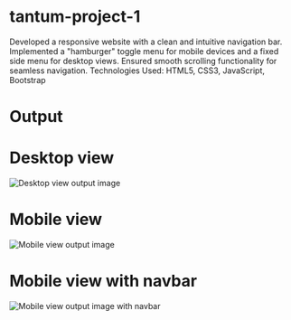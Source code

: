 # tantum-project-1
Developed a responsive website with a clean and intuitive navigation bar. Implemented a "hamburger" toggle menu for mobile devices and a fixed side menu for desktop views. Ensured smooth scrolling functionality for seamless navigation. Technologies Used: HTML5, CSS3, JavaScript, Bootstrap

# Output
# Desktop view
![Desktop view output image](https://github.com/hari-rajan-2499/tantum-project-1/assets/122504506/b1e7e548-33c1-4dcc-b841-b0b27dca7aa2)


# Mobile view
![Mobile view output image](https://github.com/hari-rajan-2499/tantum-project-1/assets/122504506/b05aad4d-caea-4496-abca-4eac701e0a71)


# Mobile view with navbar
![Mobile view output image with navbar](https://github.com/hari-rajan-2499/tantum-project-1/assets/122504506/a88fdf9b-9e4c-499d-97a3-ed1cf5fadb69)
